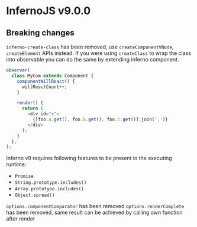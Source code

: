 # InfernoJS v9.0.0

## Breaking changes

`inferno-create-class` has been removed, use `createComponentVNode`, `createElement` APIs instead.
If you were using `createClass` to wrap the class into observable you can do the same by extending inferno component.

```js
observer(
  class MyCom extends Component {
    componentWillReact() {
      willReactCount++;
    }

    render() {
      return (
        <div id="x">
          {[foo.a.get(), foo.b.get(), foo.c.get()].join(',')}
        </div>
      );
    }
  },
);
```

Inferno v9 requires following features to be present in the executing runtime:

- `Promise`
- `String.prototype.includes()`
- `Array.prototype.includes()`
- `Object.spread()`

`options.componentComparator` has been removed
`options.renderComplete` has been removed, same result can be achieved by calling own function after render
